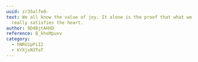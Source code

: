 ```yaml
---
uuid: zr35alfe0-
text: We all know the value of joy. It alone is the proof that what we have
  really satisfies the heart.
author: 9D4BjtAHXD
reference: B_khsMpuxv
category:
  - hNRU1pPiI2
  - kYXjxN3ToT
---
```

